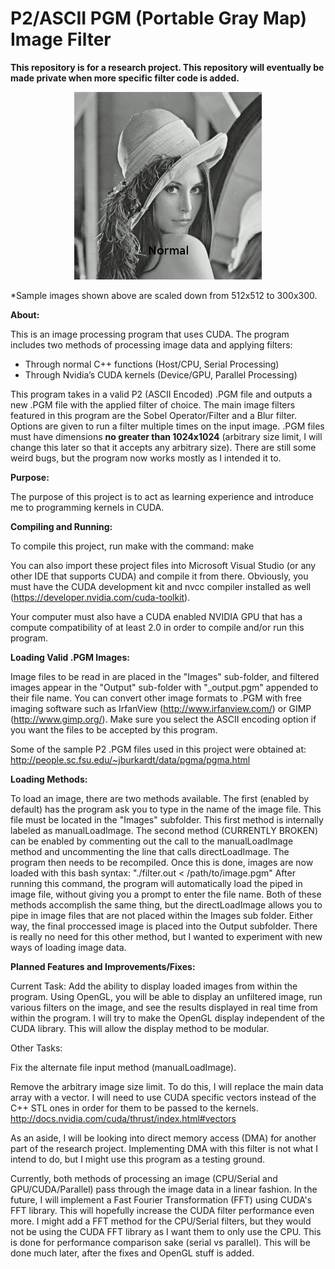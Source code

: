 # P2/ASCII PGM (Portable Gray Map) Image Filter
**This repository is for a research project. This repository will eventually be made private when more specific filter code is added.**

<p align="center">
  <img src="https://github.com/bsteen/P2_ASCII_PGM_Filter/blob/master/sample.gif" alt="Sample filtered images"/>
</p>

*Sample images shown above are scaled down from 512x512 to 300x300.

**About:**

This is an image processing program that uses CUDA. The program includes two methods of processing image data and applying filters:
-	Through normal C++ functions (Host/CPU, Serial Processing)
-	Through Nvidia’s CUDA kernels (Device/GPU, Parallel Processing)

This program takes in a valid P2 (ASCII Encoded) .PGM file and outputs a new .PGM file with the applied filter of choice. The main image filters featured in this program are the Sobel Operator/Filter and a Blur filter. Options are given to run a filter multiple times on the input image.
.PGM files must have dimensions **no greater than 1024x1024** (arbitrary size limit, I will change this later so that it accepts any arbitrary size).
There are still some weird bugs, but the program now works mostly as I intended it to.

**Purpose:**

The purpose of this project is to act as learning experience and introduce me to programming kernels in CUDA.

**Compiling and Running:**

To compile this project, run make with the command: make

You can also import these project files into Microsoft Visual Studio (or any other IDE that supports CUDA) and compile it from there. Obviously, you must have the CUDA development kit and nvcc compiler installed as well (https://developer.nvidia.com/cuda-toolkit).

Your computer must also have a CUDA enabled NVIDIA GPU that has a compute compatibility of at least 2.0 in order to compile and/or run this program.

**Loading Valid .PGM Images:**

Image files to be read in are placed in the "Images" sub-folder, and filtered images appear in the "Output" sub-folder with "_output.pgm" appended to their file name.
You can convert other image formats to .PGM with free imaging software such as IrfanView (http://www.irfanview.com/) or GIMP (http://www.gimp.org/). Make sure you select the ASCII encoding option if you want the files to be accepted by this program.

Some of the sample P2 .PGM files used in this project were obtained at: http://people.sc.fsu.edu/~jburkardt/data/pgma/pgma.html


**Loading Methods:**

To load an image, there are two methods available. The first (enabled by default) has the program ask you to type in the name of the image file. This file must be located in the "Images" subfolder. This first method is internally labeled as manualLoadImage. The second method (CURRENTLY BROKEN) can be enabled by commenting out the call to the manualLoadImage method and uncommenting the line that calls directLoadImage. The program then needs to be recompiled. Once this is done, images are now loaded with this bash syntax: "./filter.out < /path/to/image.pgm" After running this command, the program will automatically load the piped in image file, without giving you a prompt to enter the file name. Both of these methods accomplish the same thing, but the directLoadImage allows you to pipe in image files that are not placed within the Images sub folder. Either way, the final proccessed image is placed into the Output subfolder. There is really no need for this other method, but I wanted to experiment with new ways of loading image data.


**Planned Features and Improvements/Fixes:**

Current Task:
Add the ability to display loaded images from within the program. Using OpenGL, you will be able to display an unfiltered image, run various filters on the image, and see the results displayed in real time from within the program. I will try to make the OpenGL display independent of the CUDA library. This will allow the display method to be modular.

Other Tasks:

Fix the alternate file input method (manualLoadImage).

Remove the arbitrary image size limit. To do this, I will replace the main data array with a vector. I will need to use CUDA specific vectors instead of the C++ STL ones in order for them to be passed to the kernels. http://docs.nvidia.com/cuda/thrust/index.html#vectors

As an aside, I will be looking into direct memory access (DMA) for another part of the research project. Implementing DMA with this filter is not what I intend to do, but I might use this program as a testing ground.

Currently, both methods of processing an image (CPU/Serial and GPU/CUDA/Parallel) pass through the image data in a linear fashion. In the future, I will implement a Fast Fourier Transformation (FFT) using CUDA's FFT library. This will hopefully increase the CUDA filter performance even more. I might add a FFT method for the CPU/Serial filters, but they would not be using the CUDA FFT library as I want them to only use the CPU. This is done for performance comparison sake (serial vs parallel). This will be done much later, after the fixes and OpenGL stuff is added.
